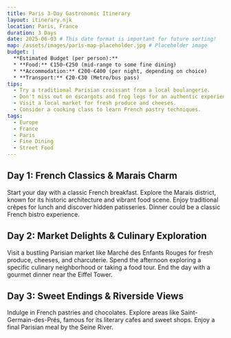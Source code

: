 ```yaml
---
title: Paris 3-Day Gastronomic Itinerary
layout: itinerary.njk
location: Paris, France
duration: 3 Days
date: 2025-06-03 # This date format is important for future sorting!
map: /assets/images/paris-map-placeholder.jpg # Placeholder image
budget: |
  **Estimated Budget (per person):**
  * **Food:** €150-€250 (mid-range to some fine dining)
  * **Accommodation:** €200-€400 (per night, depending on choice)
  * **Transport:** €20-€30 (Metro/bus pass)
tips:
  - Try a traditional Parisian croissant from a local boulangerie.
  - Don't miss out on escargots and frog legs for an authentic experience.
  - Visit a local market for fresh produce and cheeses.
  - Consider a cooking class to learn French pastry techniques.
tags:
  - Europe
  - France
  - Paris
  - Fine Dining
  - Street Food
---
```


## Day 1: French Classics & Marais Charm

Start your day with a classic French breakfast. Explore the Marais district, known for its historic architecture and vibrant food scene. Enjoy traditional crêpes for lunch and discover hidden patisseries. Dinner could be a classic French bistro experience.

## Day 2: Market Delights & Culinary Exploration

Visit a bustling Parisian market like Marché des Enfants Rouges for fresh produce, cheeses, and charcuterie. Spend the afternoon exploring a specific culinary neighborhood or taking a food tour. End the day with a gourmet dinner near the Eiffel Tower.

## Day 3: Sweet Endings & Riverside Views

Indulge in French pastries and chocolates. Explore areas like Saint-Germain-des-Prés, famous for its literary cafes and sweet shops. Enjoy a final Parisian meal by the Seine River.